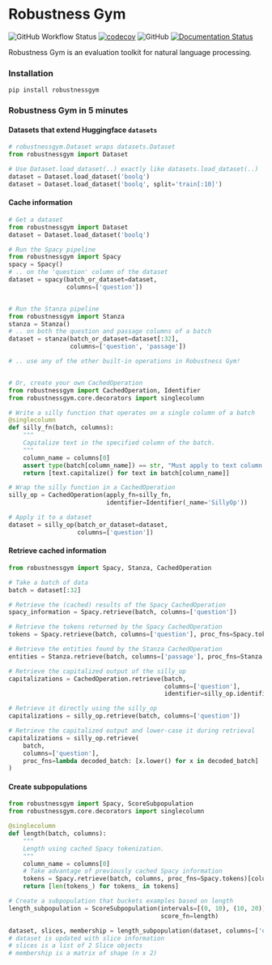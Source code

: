 Robustness Gym
================================
![GitHub Workflow Status](https://img.shields.io/github/workflow/status/robustness-gym/robustness-gym/CI)
[![codecov](https://codecov.io/gh/robustness-gym/robustness-gym/branch/master/graph/badge.svg?token=MOLQYUSYQU)](https://codecov.io/gh/robustness-gym/robustness-gym)
![GitHub](https://img.shields.io/github/license/robustness-gym/robustness-gym)
[![Documentation Status](https://readthedocs.org/projects/robustnessgym/badge/?version=latest)](https://robustnessgym.readthedocs.io/en/latest/?badge=latest)

Robustness Gym is an evaluation toolkit for natural language processing.

### Installation
```
pip install robustnessgym
```

### Robustness Gym in 5 minutes

#### Datasets that extend Huggingface `datasets`
```python
# robustnessgym.Dataset wraps datasets.Dataset
from robustnessgym import Dataset

# Use Dataset.load_dataset(..) exactly like datasets.load_dataset(..) 
dataset = Dataset.load_dataset('boolq')
dataset = Dataset.load_dataset('boolq', split='train[:10]')
```

#### Cache information
```python
# Get a dataset
from robustnessgym import Dataset
dataset = Dataset.load_dataset('boolq')

# Run the Spacy pipeline
from robustnessgym import Spacy
spacy = Spacy()
# .. on the 'question' column of the dataset
dataset = spacy(batch_or_dataset=dataset, 
                columns=['question'])


# Run the Stanza pipeline
from robustnessgym import Stanza
stanza = Stanza()
# .. on both the question and passage columns of a batch
dataset = stanza(batch_or_dataset=dataset[:32], 
                 columns=['question', 'passage'])

# .. use any of the other built-in operations in Robustness Gym!


# Or, create your own CachedOperation
from robustnessgym import CachedOperation, Identifier
from robustnessgym.core.decorators import singlecolumn

# Write a silly function that operates on a single column of a batch
@singlecolumn
def silly_fn(batch, columns):
    """
    Capitalize text in the specified column of the batch.
    """
    column_name = columns[0]
    assert type(batch[column_name]) == str, "Must apply to text column."
    return [text.capitalize() for text in batch[column_name]] 

# Wrap the silly function in a CachedOperation
silly_op = CachedOperation(apply_fn=silly_fn,
                           identifier=Identifier(_name='SillyOp'))

# Apply it to a dataset
dataset = silly_op(batch_or_dataset=dataset, 
                   columns=['question'])
```


#### Retrieve cached information
```python
from robustnessgym import Spacy, Stanza, CachedOperation

# Take a batch of data
batch = dataset[:32]

# Retrieve the (cached) results of the Spacy CachedOperation 
spacy_information = Spacy.retrieve(batch, columns=['question'])

# Retrieve the tokens returned by the Spacy CachedOperation
tokens = Spacy.retrieve(batch, columns=['question'], proc_fns=Spacy.tokens)

# Retrieve the entities found by the Stanza CachedOperation
entities = Stanza.retrieve(batch, columns=['passage'], proc_fns=Stanza.entities)

# Retrieve the capitalized output of the silly_op
capitalizations = CachedOperation.retrieve(batch,
                                           columns=['question'],
                                           identifier=silly_op.identifier)

# Retrieve it directly using the silly_op
capitalizations = silly_op.retrieve(batch, columns=['question'])

# Retrieve the capitalized output and lower-case it during retrieval
capitalizations = silly_op.retrieve(
    batch,
    columns=['question'],
    proc_fns=lambda decoded_batch: [x.lower() for x in decoded_batch]
)
```

#### Create subpopulations
```python
from robustnessgym import Spacy, ScoreSubpopulation
from robustnessgym.core.decorators import singlecolumn

@singlecolumn
def length(batch, columns):
    """
    Length using cached Spacy tokenization.
    """
    column_name = columns[0]
    # Take advantage of previously cached Spacy information
    tokens = Spacy.retrieve(batch, columns, proc_fns=Spacy.tokens)[column_name]
    return [len(tokens_) for tokens_ in tokens]

# Create a subpopulation that buckets examples based on length
length_subpopulation = ScoreSubpopulation(intervals=[(0, 10), (10, 20)],
                                          score_fn=length)

dataset, slices, membership = length_subpopulation(dataset, columns=['question'])
# dataset is updated with slice information
# slices is a list of 2 Slice objects
# membership is a matrix of shape (n x 2)
```
